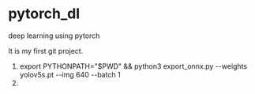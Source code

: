 # pytorch_dl
deep learning using pytorch

It is my first git project.
1. export PYTHONPATH="$PWD" && python3 export_onnx.py --weights yolov5s.pt --img 640 --batch 1
2.